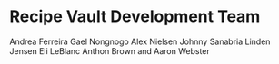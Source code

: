 # Recipe Vault Development Team

Andrea Ferreira
Gael Nongnogo
Alex Nielsen
Johnny Sanabria
Linden Jensen
Eli LeBlanc
Anthon Brown
and Aaron Webster
